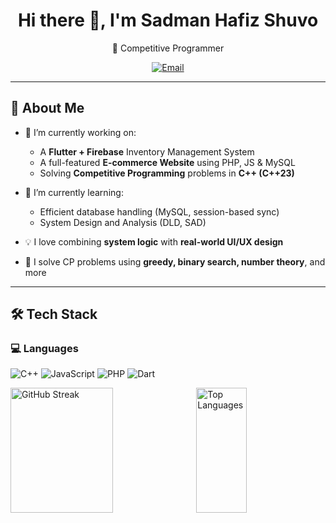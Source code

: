 <h1 align="center">Hi there 👋, I'm Sadman Hafiz Shuvo</h1>

<p align="center">
  🧠 Competitive Programmer  
</p>

<p align="center">
  <a href="mailto:ug2102021@cse.pstu.ac.bd">
    <img src="https://img.shields.io/badge/email-ug2102021@cse.pstu.ac.bd-red?style=for-the-badge&logo=gmail&logoColor=white" alt="Email">
  </a>
</p>


---

## 🚀 About Me

- 🔭 I’m currently working on:
  - A **Flutter + Firebase** Inventory Management System
  - A full-featured **E-commerce Website** using PHP, JS & MySQL
  - Solving **Competitive Programming** problems in **C++ (C++23)**

- 🌱 I’m currently learning:
  - Efficient database handling (MySQL, session-based sync)
  - System Design and Analysis (DLD, SAD)

- 💡 I love combining **system logic** with **real-world UI/UX design**
- 🧠 I solve CP problems using **greedy, binary search, number theory**, and more

---

## 🛠️ Tech Stack

### 💻 Languages
![C++](https://img.shields.io/badge/C++-00599C?style=flat&logo=c%2B%2B&logoColor=white)
![JavaScript](https://img.shields.io/badge/JavaScript-F7DF1E?style=flat&logo=javascript&logoColor=black)
![PHP](https://img.shields.io/badge/PHP-777BB4?style=flat&logo=php&logoColor=white)
![Dart](https://img.shields.io/badge/Dart-0175C2?style=flat&logo=dart&logoColor=white)

<div style="display: flex; justify-content: flex-start; align-items: center; flex-wrap: wrap; gap: 10px;">
  <img style="width: 57%; height: 200px; object-fit: cover;" src="https://github-readme-streak-stats.herokuapp.com/?user=rajesh-1920&theme=dark" alt="GitHub Streak" >
  <img style="width: 40%; height: 200px; object-fit: cover;" src="https://github-readme-stats.vercel.app/api/top-langs?username=rajesh-1920&show_icons=true&locale=en&layout=compact&theme=dark" alt="Top Languages" />
</div>
